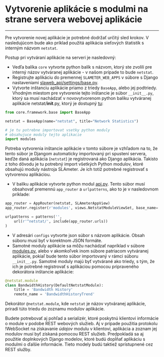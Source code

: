 # Vytvorenie aplikácie s modulmi na strane servera webovej aplikácie
-------------------------

Pre vytvorenie novej aplikácie je potrebné dodržať určitý sled krokov. V nasledujúcom bude ako príklad použitá aplikácia sieťových štatistík s interným názvom `netstat`.

Postup pri vytváraní aplikácie na serveri je nasledovný:

   * Vedľa balíka `core` vytvorte python balík s názvom, ktorý ste zvolili pre interný názov vytváranej aplikácie - v našom prípade to bude `netstat`.
   * Registrujte aplikáciu do premennej `SLAMETER_WEB_APPS` v súbore s Django nastaveniami [slaweb_api/settings/base.py](https://git.cnl.sk/monica/slameter_web/blob/master/slaweb_api/slaweb_api/settings/base.py).
   * Vytvorte inštanciu aplikácie priamo z triedy `BaseApp`, alebo jej podtriedy.
      Vhodným miestom pre vytvorenie tejto inštancie je súbor `__init__.py`, ktorý sa musí nachádzať v novovytvorenom python balíku vytváranej aplikácie netstat/__init__.py, ktorý je dostupný [tu](https://git.cnl.sk/monica/slameter_web/blob/master/slaweb_api/netstat/__init__.py): 

```python
from core.framework.base import BaseApp

netstat = BaseApp(name="netstat", title="Network Statistics")

# je tu potrebne importovat vsetky python moduly
# obsahujuce moduly tejto aplikacie
import modules

```

Potreba vytvorenia inštancie aplikácie v tomto súbore je vzhľadom na to, že tento súbor je Djangom automaticky importovaný pri spustení servera, keďže daná aplikácia (`netstat`) je registrovaná ako Django aplikácia. Takisto z toho dôvodu je tu potrebný import všetkých Python modulov, ktoré obsahujú moduly nástroja SLAmeter. Je ich totiž potrebné registrovať s vytvorenou aplikáciou.
   * V balíku aplikácie vytvorte python modul [api.py](https://git.cnl.sk/monica/slameter_web/blob/master/slaweb_api/netstat/api.py). Tento súbor musí obsahovať premennú `app_router` a `urlpatterns`, ako to je v nasledovnom príklade: 

```python
app_router = AppRouter(netstat, SLAmeterAppView)
app_router.register(r'modules', views.NetstatModuleViewSet, base_name='module')

urlpatterns = patterns('',
    url(r'^netstat/', include(app_router.urls))
) 
```

   * V adresári `configs` vytvorte json súbor s názvom aplikácie. Obsah súboru musí byť v korektnom JSON formáte.
   * Samotné moduly aplikácie sa môžu nachádzať napríklad v súbore [modules.py](https://git.cnl.sk/monica/slameter_web/blob/master/slaweb_api/netstat/modules.py), alebo v akomkoľvek inom súbore patriacom vytváranej aplikácie, pokiaľ bude tento súbor importovaný v rámci súboru `__init__.py`. Samotné moduly majú byť vytvárané ako triedy, s tým, že ich je potrebné registrovať s aplikáciou pomocou pripraveného dekorátora inštancie aplikácie:

```python
@netstat.module
class BandwidthHistory(DefaultNetstatModule):
    title = 'Bandwidth History'
    remote_name = 'BandwidthHistoryTrend' 
```

Dekorátor `@netstat.module`, kde `netstat` je názov vytváranej aplikácie, priradí túto triedu do zoznamu modulov aplikácie.

Budete potrebovať aj pohľad a serializér, ktoré poskytnú klientovi informácie o module v podobe REST webových služieb. Aj v prípade použitia protokolu !WebSocket na získavanie *údajov* modulu v klientovi, aplikácia a zoznam jej modulov musí byť získaná pomocou REST služieb. Predpokladá sa aj použitie doplnkových Django modelov, ktoré budú dopĺňať aplikáciu s modulmi o ďalšie informácie. Tieto modely budú taktiež sprístupnené cez REST služby.